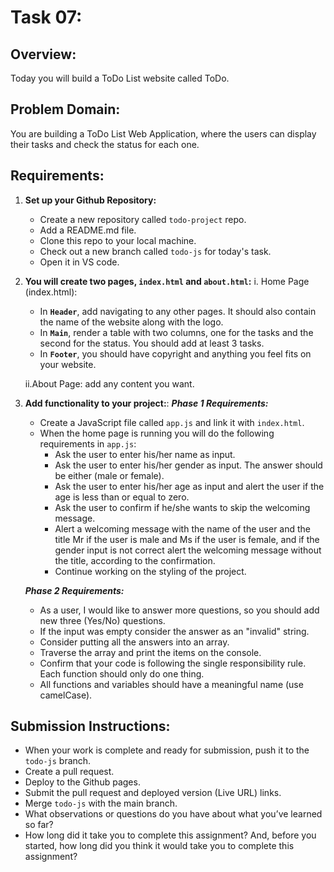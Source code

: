 # Task 07:

## Overview:
Today you will build a ToDo List website called ToDo.

## Problem Domain:
You are building a ToDo List Web Application, where the users can display their tasks and check the status for each one.

## Requirements:

1. **Set up your Github Repository:**
   - Create a new repository called `todo-project` repo.
   - Add a README.md file.
   - Clone this repo to your local machine.
   - Check out a new branch called `todo-js` for today's task.
   - Open it in VS code.

2. **You will create two pages, `index.html` and `about.html`:**
   i. Home Page (index.html):
   

   - In **`Header`**, add navigating to any other pages. It should also contain the name of the website along with the logo.
   - In **`Main`**, render a table with two columns, one for the tasks and the second for the status. You should add at least 3 tasks.
   - In **`Footer`**, you should have copyright and anything you feel fits on your website.
  
   ii.About Page:
      add any content you want.
   

3. **Add functionality to your project:**:
    ***Phase 1 Requirements:***
   - Create a JavaScript file called `app.js` and link it with `index.html`.
   - When the home page is running you will do the following requirements in `app.js`:
      - Ask the user to enter his/her name as input.
      - Ask the user to enter his/her gender as input. The answer should be either (male or female).
      - Ask the user to enter his/her age as input and alert the user if the age is less than or equal to zero.
      - Ask the user to confirm if he/she wants to skip the welcoming message. 
      - Alert a welcoming message with the name of the user and the title Mr if the user is male and Ms if the user is female, and if the gender input is not correct alert the welcoming message without the title, according to the confirmation.
      - Continue working on the styling of the project.

    ***Phase 2 Requirements:***
   - As a user, I would like to answer more questions, so you should add new three (Yes/No) questions.
   - If the input was empty consider the answer as an "invalid" string.
   - Consider putting all the answers into an array.
   - Traverse the array and print the items on the console.
   - Confirm that your code is following the single responsibility rule. Each function should only do one thing.
   - All functions and variables should have a meaningful name (use camelCase).



## Submission Instructions:
- When your work is complete and ready for submission, push it to the `todo-js` branch.
- Create a pull request.
- Deploy to the Github pages.
- Submit the pull request and deployed version (Live URL) links.
- Merge `todo-js` with the main branch.
- What observations or questions do you have about what you’ve learned so far?
- How long did it take you to complete this assignment? And, before you started, how long did you think it would take you to complete this assignment?